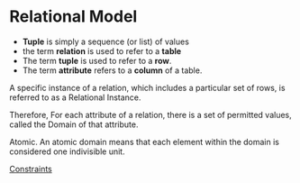 # Relational Model

- **Tuple** is simply a sequence (or list) of values
- the term **relation** is used to refer to a **table**
- The term **tuple** is used to refer to a **row**. 
- The term **attribute** refers to a **column** of a table.

A specific instance of a relation, which includes a particular set of rows, is referred to as a Relational Instance.

Therefore, For each attribute of a relation, there is a set of permitted values, called the Domain of that attribute.
   
Atomic. An atomic domain means that each element within the domain is considered one indivisible unit.

[Constraints](constraints.md)
